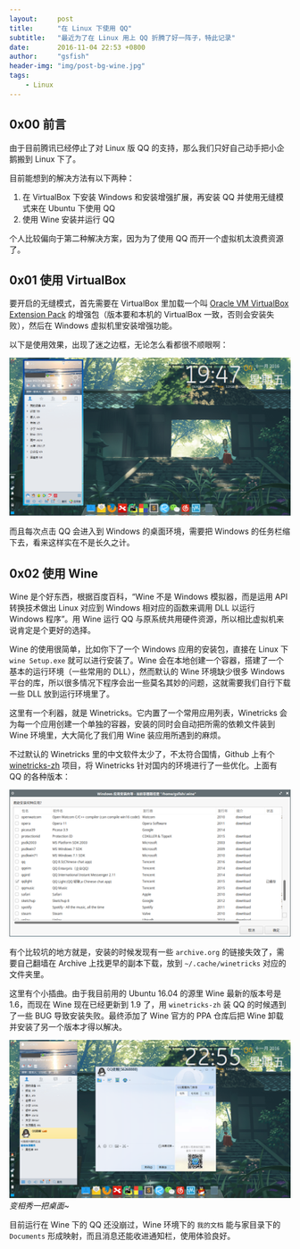 ```yaml
---
layout:     post
title:      "在 Linux 下使用 QQ"
subtitle:   "最近为了在 Linux 用上 QQ 折腾了好一阵子，特此记录"
date:       2016-11-04 22:53 +0800
author:     "gsfish"
header-img: "img/post-bg-wine.jpg"
tags:
    - Linux
---
```



## 0x00 前言

由于目前腾讯已经停止了对 Linux 版 QQ 的支持，那么我们只好自己动手把小企鹅搬到 Linux 下了。

目前能想到的解决方法有以下两种：

1. 在 VirtualBox 下安装 Windows 和安装增强扩展，再安装 QQ 并使用无缝模式来在 Ubuntu 下使用 QQ
2. 使用 Wine 安装并运行 QQ

个人比较偏向于第二种解决方案，因为为了使用 QQ 而开一个虚拟机太浪费资源了。


## 0x01 使用 VirtualBox

要开启的无缝模式，首先需要在 VirtualBox 里加载一个叫 [Oracle VM VirtualBox Extension Pack](https://www.virtualbox.org/wiki/Downloads) 的增强包（版本要和本机的 VirtualBox 一致，否则会安装失败），然后在 Windows 虚拟机里安装增强功能。

以下是使用效果，出现了迷之边框，无论怎么看都很不顺眼啊：

![01.png](/img/linux-use-qq/01.png)

而且每次点击 QQ 会进入到 Windows 的桌面环境，需要把 Windows 的任务栏缩下去，看来这样实在不是长久之计。


## 0x02 使用 Wine

Wine 是个好东西，根据百度百科，“Wine 不是 Windows 模拟器，而是运用 API 转换技术做出 Linux 对应到 Windows 相对应的函数来调用 DLL 以运行 Windows 程序”。用 Wine 运行 QQ 与原系统共用硬件资源，所以相比虚拟机来说肯定是个更好的选择。

Wine 的使用很简单，比如你下了一个 Windows 应用的安装包，直接在 Linux 下 `wine Setup.exe` 就可以进行安装了。Wine 会在本地创建一个容器，搭建了一个基本的运行环境（一些常用的 DLL），然而默认的 Wine 环境缺少很多 Windows 平台的库，所以很多情况下程序会出一些莫名其妙的问题，这就需要我们自行下载一些 DLL 放到运行环境里了。

这里有一个利器，就是 Winetricks。它内置了一个常用应用列表，Winetricks 会为每一个应用创建一个单独的容器，安装的同时会自动把所需的依赖文件装到 Wine 环境里，大大简化了我们用 Wine 装应用所遇到的麻烦。

不过默认的 Winetricks 里的中文软件太少了，不太符合国情，Github 上有个 [winetricks-zh](https://github.com/hillwoodroc/winetricks-zh) 项目，将 Winetricks 针对国内的环境进行了一些优化。上面有 QQ 的各种版本：

![02.png](/img/linux-use-qq/02.png)

有个比较坑的地方就是，安装的时候发现有一些 `archive.org` 的链接失效了，需要自己翻墙在 Archive 上找更早的副本下载，放到 `~/.cache/winetricks` 对应的文件夹里。

这里有个小插曲。由于我目前用的 Ubuntu 16.04 的源里 Wine 最新的版本号是 1.6，而现在 Wine 现在已经更新到 1.9 了，用 `winetricks-zh` 装 QQ 的时候遇到了一些 BUG 导致安装失败。最终添加了 Wine 官方的 PPA 仓库后把 Wine 卸载并安装了另一个版本才得以解决。

![03.png](/img/linux-use-qq/03.png)
*变相秀一把桌面~*

目前运行在 Wine 下的 QQ 还没崩过，Wine 环境下的 `我的文档` 能与家目录下的 `Documents` 形成映射，而且消息还能收进通知栏，使用体验良好。
